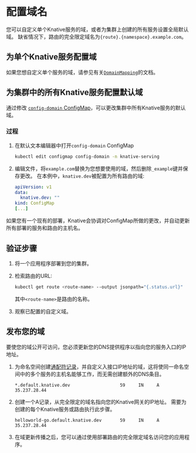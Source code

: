 # 配置域名

您可以自定义单个Knative服务的域，或者为集群上创建的所有服务设置全局默认域。
缺省情况下，路由的完全限定域名为`{route}.{namespace}.example.com`。

## 为单个Knative服务配置域

如果您想自定义单个服务的域，请参见有关[`DomainMapping`](services/custom-domains.md)的文档。

## 为集群中的所有Knative服务配置默认域

通过修改 [`config-domain` ConfigMap](https://github.com/knative/serving/blob/main/config/core/configmaps/domain.yaml)，可以更改集群中所有Knative服务的默认域。

### 过程

1. 在默认文本编辑器中打开`config-domain` ConfigMap

    ```bash
    kubectl edit configmap config-domain -n knative-serving
    ```

1. 编辑文件，将`example.com`替换为您想要使用的域，然后删除`_example`键并保存更改。
   在本例中，`knative.dev`被配置为所有路由的域:

    ```yaml
    apiVersion: v1
    data:
      knative.dev: ""
    kind: ConfigMap
    [...]
    ```

如果您有一个现有的部署，Knative会协调对ConfigMap所做的更改，并自动更新所有部署的服务和路由的主机名。

## 验证步骤

1. 将一个应用程序部署到您的集群。
1. 检索路由的URL:

    ```bash
    kubectl get route <route-name> --output jsonpath="{.status.url}"
    ```

    其中`<route-name>`是路由的名称。

1. 观察已配置的自定义域。

## 发布您的域

要使您的域公开可访问，您必须更新您的DNS提供程序以指向您的服务入口的IP地址。

1. 为命名空间创建[通配符记录](https://support.google.com/domains/answer/4633759)，并自定义入接口IP地址的域，这将使同一命名空间中的多个服务的主机名能够工作，而无需创建额外的DNS条目。

    ```dns
    *.default.knative.dev                   59     IN     A   35.237.28.44
    ```

1. 创建一个A记录，从完全限定的域名指向您的Knative网关的IP地址。
   需要为创建的每个Knative服务或路由执行此步骤。

    ```dns
    helloworld-go.default.knative.dev       59     IN     A   35.237.28.44
    ```

1. 在域更新传播之后，您可以通过使用部署路由的完全限定域名访问您的应用程序。
